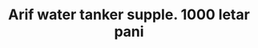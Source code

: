 ---
title: "Arif water tanker supple. 1000 letar pani"
url: /karachi/arif-water-tanker-supple-1000-letar-pani/
shop: greengrocer
---